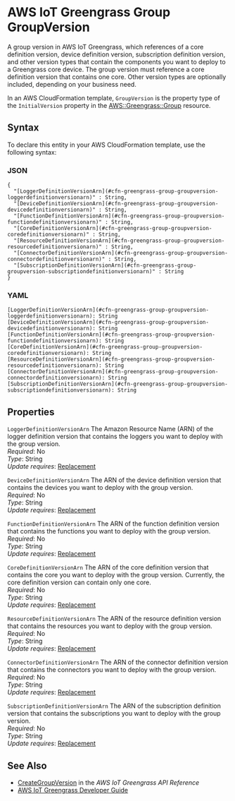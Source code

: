 # AWS IoT Greengrass Group GroupVersion<a name="aws-properties-greengrass-group-groupversion"></a>

<a name="aws-properties-greengrass-group-groupversion-description"></a>A group version in AWS IoT Greengrass, which references of a core definition version, device definition version, subscription definition version, and other version types that contain the components you want to deploy to a Greengrass core device\. The group version must reference a core definition version that contains one core\. Other version types are optionally included, depending on your business need\.

<a name="aws-properties-greengrass-group-groupversion-inheritance"></a> In an AWS CloudFormation template, `GroupVersion` is the property type of the `InitialVersion` property in the [AWS::Greengrass::Group](aws-resource-greengrass-group.md) resource\.

## Syntax<a name="aws-properties-greengrass-group-groupversion-syntax"></a>

To declare this entity in your AWS CloudFormation template, use the following syntax:

### JSON<a name="aws-properties-greengrass-group-groupversion-syntax.json"></a>

```
{
  "[LoggerDefinitionVersionArn](#cfn-greengrass-group-groupversion-loggerdefinitionversionarn)" : String,
  "[DeviceDefinitionVersionArn](#cfn-greengrass-group-groupversion-devicedefinitionversionarn)" : String,
  "[FunctionDefinitionVersionArn](#cfn-greengrass-group-groupversion-functiondefinitionversionarn)" : String,
  "[CoreDefinitionVersionArn](#cfn-greengrass-group-groupversion-coredefinitionversionarn)" : String,
  "[ResourceDefinitionVersionArn](#cfn-greengrass-group-groupversion-resourcedefinitionversionarn)" : String,
  "[ConnectorDefinitionVersionArn](#cfn-greengrass-group-groupversion-connectordefinitionversionarn)" : String,
  "[SubscriptionDefinitionVersionArn](#cfn-greengrass-group-groupversion-subscriptiondefinitionversionarn)" : String
}
```

### YAML<a name="aws-properties-greengrass-group-groupversion-syntax.yaml"></a>

```
[LoggerDefinitionVersionArn](#cfn-greengrass-group-groupversion-loggerdefinitionversionarn): String
[DeviceDefinitionVersionArn](#cfn-greengrass-group-groupversion-devicedefinitionversionarn): String
[FunctionDefinitionVersionArn](#cfn-greengrass-group-groupversion-functiondefinitionversionarn): String
[CoreDefinitionVersionArn](#cfn-greengrass-group-groupversion-coredefinitionversionarn): String
[ResourceDefinitionVersionArn](#cfn-greengrass-group-groupversion-resourcedefinitionversionarn): String
[ConnectorDefinitionVersionArn](#cfn-greengrass-group-groupversion-connectordefinitionversionarn): String
[SubscriptionDefinitionVersionArn](#cfn-greengrass-group-groupversion-subscriptiondefinitionversionarn): String
```

## Properties<a name="aws-properties-greengrass-group-groupversion-properties"></a>

`LoggerDefinitionVersionArn`  <a name="cfn-greengrass-group-groupversion-loggerdefinitionversionarn"></a>
The Amazon Resource Name \(ARN\) of the logger definition version that contains the loggers you want to deploy with the group version\.  
 *Required*: No  
 *Type*: String  
 *Update requires*: [Replacement](using-cfn-updating-stacks-update-behaviors.md#update-replacement) 

`DeviceDefinitionVersionArn`  <a name="cfn-greengrass-group-groupversion-devicedefinitionversionarn"></a>
The ARN of the device definition version that contains the devices you want to deploy with the group version\.  
 *Required*: No  
 *Type*: String  
 *Update requires*: [Replacement](using-cfn-updating-stacks-update-behaviors.md#update-replacement) 

`FunctionDefinitionVersionArn`  <a name="cfn-greengrass-group-groupversion-functiondefinitionversionarn"></a>
The ARN of the function definition version that contains the functions you want to deploy with the group version\.  
 *Required*: No  
 *Type*: String  
 *Update requires*: [Replacement](using-cfn-updating-stacks-update-behaviors.md#update-replacement) 

`CoreDefinitionVersionArn`  <a name="cfn-greengrass-group-groupversion-coredefinitionversionarn"></a>
The ARN of the core definition version that contains the core you want to deploy with the group version\. Currently, the core definition version can contain only one core\.  
 *Required*: No  
 *Type*: String  
 *Update requires*: [Replacement](using-cfn-updating-stacks-update-behaviors.md#update-replacement) 

`ResourceDefinitionVersionArn`  <a name="cfn-greengrass-group-groupversion-resourcedefinitionversionarn"></a>
The ARN of the resource definition version that contains the resources you want to deploy with the group version\.  
 *Required*: No  
 *Type*: String  
 *Update requires*: [Replacement](using-cfn-updating-stacks-update-behaviors.md#update-replacement) 

`ConnectorDefinitionVersionArn`  <a name="cfn-greengrass-group-groupversion-connectordefinitionversionarn"></a>
The ARN of the connector definition version that contains the connectors you want to deploy with the group version\.  
 *Required*: No  
 *Type*: String  
 *Update requires*: [Replacement](using-cfn-updating-stacks-update-behaviors.md#update-replacement) 

`SubscriptionDefinitionVersionArn`  <a name="cfn-greengrass-group-groupversion-subscriptiondefinitionversionarn"></a>
The ARN of the subscription definition version that contains the subscriptions you want to deploy with the group version\.  
 *Required*: No  
 *Type*: String  
 *Update requires*: [Replacement](using-cfn-updating-stacks-update-behaviors.md#update-replacement) 

## See Also<a name="aws-properties-greengrass-group-groupversion-seealso"></a>
+ [CreateGroupVersion](https://docs.aws.amazon.com/greengrass/latest/apireference/creategroupversion-post.html) in the *AWS IoT Greengrass API Reference*
+ [AWS IoT Greengrass Developer Guide](https://docs.aws.amazon.com/greengrass/latest/developerguide/)